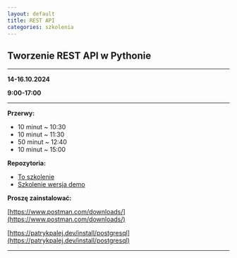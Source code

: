 ```yaml
---
layout: default
title: REST API
categories: szkolenia
---
```


## Tworzenie REST API w Pythonie

---

**14-16.10.2024** 

**9:00-17:00**

---

**Przerwy:** 
- 10 minut ~ 10:30
- 10 minut ~ 11:30
- 50 minut ~ 12:40
- 10 minut ~ 15:00

**Repozytoria:**
- [To szkolenie](https://github.com/pp-szkolenia/2025-02-26_Sages_FastAPI)
- [Szkolenie wersja demo](https://github.com/patrykpalej/FastAPI-Training-Demo)

**Proszę zainstalować:**

[https://www.postman.com/downloads/](https://www.postman.com/downloads/)

[https://patrykpalej.dev/install/postgresql](https://patrykpalej.dev/install/postgresql)


---

